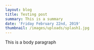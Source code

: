 ```yaml
---
layout: blog
title: Testing post
summary: This is a summary
date: 'Friday February 22nd, 2019'
thumbnail: /images/uploads/splash1.jpg
---
```

This is a body paragraph
